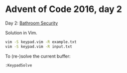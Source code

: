 # Advent of Code 2016, day 2

Day 2: [Bathroom Security](https://adventofcode.com/2016/day/2)

Solution in Vim.

```bash
vim -S keypad.vim -R example.txt
vim -S keypad.vim -R input.txt
```

To (re-)solve the current buffer:

```vim
:KeypadSolve
```
